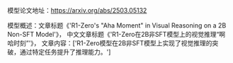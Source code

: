 模型论文地址：https://arxiv.org/abs/2503.05132

模型概述：文章标题《'R1-Zero's "Aha Moment" in Visual Reasoning on a 2B Non-SFT Model'》，
中文文章标题《'R1-Zero在2B非SFT模型上的视觉推理“啊哈时刻”'》，
文章内容：['R1-Zero模型在2B非SFT模型上实现了视觉推理的突破，通过特定任务提升了推理能力。']
